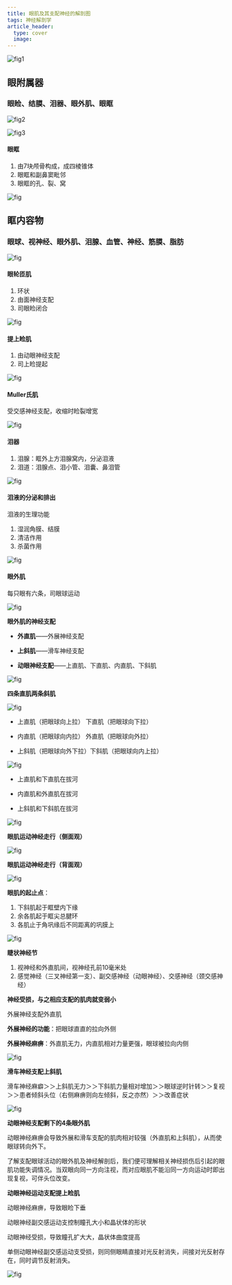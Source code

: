 ```yaml
---
title: 眼肌及其支配神经的解剖图
tags: 神经解剖学
article_header:
  type: cover
  image:
---
```


![fig1](https://image-bed-1300186205.cos.ap-hongkong.myqcloud.com/20210802.1.jpg)

## 眼附属器

<!--more-->

### 眼睑、结膜、泪器、眼外肌、眼眶

![fig2](https://image-bed-1300186205.cos.ap-hongkong.myqcloud.com/20210802.2.jpg)

![fig3](https://image-bed-1300186205.cos.ap-hongkong.myqcloud.com/20210802.3.jpg)

#### 眼眶

1. 由7块颅骨构成，成四棱锥体
2. 眼眶和副鼻窦毗邻
3. 眼眶的孔、裂、窝

![fig](https://image-bed-1300186205.cos.ap-hongkong.myqcloud.com/20210802.4.jpg)

## 眶内容物

### 眼球、视神经、眼外肌、泪腺、血管、神经、筋膜、脂肪

![fig](https://image-bed-1300186205.cos.ap-hongkong.myqcloud.com/20210802.5.jpg)

#### 眼轮匝肌

1. 环状
2. 由面神经支配
3. 司眼睑闭合

![fig](https://image-bed-1300186205.cos.ap-hongkong.myqcloud.com/20210802.6.jpg)

#### 提上睑肌

1. 由动眼神经支配
2. 司上睑提起

![fig](https://image-bed-1300186205.cos.ap-hongkong.myqcloud.com/20210802.7.jpg)

#### Muller氏肌

受交感神经支配，收缩时睑裂增宽

![fig](https://image-bed-1300186205.cos.ap-hongkong.myqcloud.com/20210802.8.jpg)

#### 泪器

1. 泪腺：眶外上方泪腺窝内，分泌泪液
2. 泪道：泪腺点、泪小管、泪囊、鼻泪管

![fig](https://image-bed-1300186205.cos.ap-hongkong.myqcloud.com/20210802.9.jpg)

#### 泪液的分泌和排出

泪液的生理功能

1. 湿润角膜、结膜
2. 清洁作用
3. 杀菌作用

![fig](https://image-bed-1300186205.cos.ap-hongkong.myqcloud.com/20210802.10.jpg)

#### 眼外肌

每只眼有六条，司眼球运动

![fig](https://image-bed-1300186205.cos.ap-hongkong.myqcloud.com/20210802.11.jpg)

**眼外肌的神经支配**

- **外直肌**——外展神经支配

- **上斜肌**——滑车神经支配

- **动眼神经支配**——上直肌、下直肌、内直肌、下斜肌

![fig](https://image-bed-1300186205.cos.ap-hongkong.myqcloud.com/20210802.12.jpg)


**四条直肌两条斜肌**

![fig](https://image-bed-1300186205.cos.ap-hongkong.myqcloud.com/20210802.13.jpg)

- 上直肌（把眼球向上拉）  下直肌（把眼球向下拉）

- 内直肌（把眼球向内拉）  外直肌（把眼球向外拉） 

- 上斜肌（把眼球向外下拉）下斜肌（把眼球向内上拉）

![fig](https://image-bed-1300186205.cos.ap-hongkong.myqcloud.com/20210802.14.jpg)

- 上直肌和下直肌在拔河

- 内直肌和外直肌在拔河

- 上斜肌和下斜肌在拔河
 
![fig](https://image-bed-1300186205.cos.ap-hongkong.myqcloud.com/20210802.15.jpg)
 
**眼肌运动神经走行（侧面观）**

![fig](https://image-bed-1300186205.cos.ap-hongkong.myqcloud.com/20210802.16.jpg)

**眼肌运动神经走行（背面观）**

![fig](https://image-bed-1300186205.cos.ap-hongkong.myqcloud.com/20210802.17.jpg)

**眼肌的起止点**：

1. 下斜肌起于眶壁内下缘
2. 余各肌起于眶尖总腱环
3. 各肌止于角巩缘后不同距离的巩膜上

![fig](https://image-bed-1300186205.cos.ap-hongkong.myqcloud.com/20210802.18.jpg)

**睫状神经节**

1. 视神经和外直肌间，视神经孔前10毫米处
2. 感觉神经（三叉神经第一支）、副交感神经（动眼神经）、交感神经（颈交感神经）

**神经受损，与之相应支配的肌肉就变弱小**

外展神经支配外直肌

**外展神经的功能**：把眼球直直的拉向外侧

**外展神经麻痹**：外直肌无力，内直肌相对力量更强，眼球被拉向内侧

![fig](https://image-bed-1300186205.cos.ap-hongkong.myqcloud.com/20210802.19.jpg)

**滑车神经支配上斜肌**
 
滑车神经麻癖＞＞上斜肌无力＞＞下斜肌力量相对增加＞＞眼球逆时针转＞＞复视＞＞患者倾斜头位（右侧麻痹则向左倾斜，反之亦然）＞＞改善症状

![fig](https://image-bed-1300186205.cos.ap-hongkong.myqcloud.com/20210802.20.jpg)

**动眼神经支配剩下的4条眼外肌**

动眼神经麻痹会导致外展和滑车支配的肌肉相对较强（外直肌和上斜肌），从而使眼球转向外下。
 
了解支配眼球活动的眼外肌及神经解剖后，我们便可理解相关神经损伤后引起的眼肌功能失调情况。当双眼向同一方向注视，而对应眼肌不能沿同一方向运动时即出现复视，可伴头位改变。

**动眼神经运动支配提上睑肌**

动眼神经麻痹，导致眼睑下垂

动眼神经副交感运动支控制瞳孔大小和晶状体的形状

动眼神经受损，导致瞳孔扩大大，晶状体曲度提高
 
单侧动眼神经副交感运动支受损，则同侧眼睛直接对光反射消失，间接对光反射存在，同时调节反射消失。

![fig](https://image-bed-1300186205.cos.ap-hongkong.myqcloud.com/20210802.21.jpg)         
